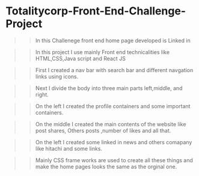 # Totalitycorp-Front-End-Challenge-Project

>>In this Challenege front end home page developed is Linked in

>>In this project I use mainly Front end technicalities like HTML,CSS,Java script and React JS

>>First I created a nav bar with search bar and different navgation links using icons.

>>Next I divide the body into three main parts left,middle, and right.

>>On the left I created the profile containers and some important containers.

>>On the middle I created the main contents of the website like post shares, Others posts ,number of likes and all that.

>>On the left I created some linked in news and others comapany like hitachi and some links.

>>Mainly CSS frame works are used to create all these things and make the home pages looks the same as the orginal one.



